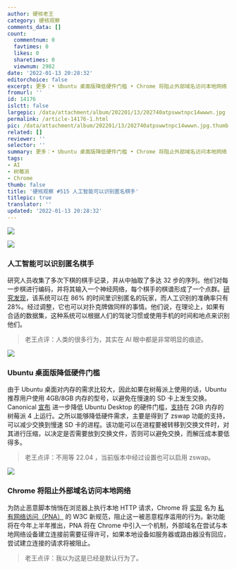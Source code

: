 ```yaml
---
author: 硬核老王
category: 硬核观察
comments_data: []
count:
  commentnum: 0
  favtimes: 0
  likes: 0
  sharetimes: 0
  viewnum: 2982
date: '2022-01-13 20:28:32'
editorchoice: false
excerpt: 更多：• Ubuntu 桌面版降低硬件门槛 • Chrome 将阻止外部域名访问本地网络
fromurl: ''
id: 14176
islctt: false
largepic: /data/attachment/album/202201/13/202740atpswwtnpc14wwwn.jpg
permalink: /article-14176-1.html
pic: /data/attachment/album/202201/13/202740atpswwtnpc14wwwn.jpg.thumb.jpg
related: []
reviewer: ''
selector: ''
summary: 更多：• Ubuntu 桌面版降低硬件门槛 • Chrome 将阻止外部域名访问本地网络
tags:
- AI
- 树莓派
- Chrome
thumb: false
title: '硬核观察 #515 人工智能可以识别匿名棋手'
titlepic: true
translator: ''
updated: '2022-01-13 20:28:32'
---
```


![](/data/attachment/album/202201/13/202740atpswwtnpc14wwwn.jpg)


![](/data/attachment/album/202201/13/202747hmibgmyywgggfgeg.jpg)


### 人工智能可以识别匿名棋手


研究人员收集了多次下棋的棋手记录，并从中抽取了多达 32 步的序列。他们对每一步棋进行编码，并将其输入一个神经网络，每个棋手的棋谱形成了一个点群。[研究发现](https://www.science.org/content/article/ai-unmasks-anonymous-chess-players-posing-privacy-risks)，该系统可以在 86% 的时间里识别匿名的玩家，而人工识别的准确率只有 28%。经过调整，它也可以对扑克牌做同样的事情。他们说，在理论上，如果有合适的数据集，这种系统可以根据人们的驾驶习惯或使用手机的时间和地点来识别他们。



> 
> 老王点评：人类的很多行为，其实在 AI 眼中都是非常明显的痕迹。
> 
> 
> 


![](/data/attachment/album/202201/13/202805conkkoh6s56fgahq.jpg)


### Ubuntu 桌面版降低硬件门槛


由于 Ubuntu 桌面对内存的需求比较大，因此如果在树莓派上使用的话，Ubuntu 推荐用户使用 4GB/8GB 内存的型号，以避免在慢速的 SD 卡上发生交换。Canonical [宣布](https://ubuntu.com//blog/how-low-can-you-go-running-ubuntu-desktop-on-a-2gb-raspberry-pi-4) 进一步降低 Ubuntu Desktop 的硬件门槛，[支持](https://www.tomshardware.com/news/raspberry-pi-4-2gb-ubuntu-zswap)在 2GB 内存的树莓派 4 上运行。之所以能够降低硬件需求，主要是得到了 zswap 功能的支持，可以减少交换到慢速 SD 卡的进程。该功能可以在进程要被转移到交换文件时，对其进行压缩，以决定是否需要放到交换文件，否则可以避免交换，而解压成本要低得多。



> 
> 老王点评：不用等 22.04 ，当前版本中经过设置也可以启用 zswap。
> 
> 
> 


![](/data/attachment/album/202201/13/202820i1gnygga8c8kaaa1.jpg)


### Chrome 将阻止外部域名访问本地网络


为防止恶意脚本悄悄在浏览器上执行本地 HTTP 请求，Chrome 将 [实现](https://therecord.media/chrome-will-limit-access-to-private-networks-citing-security-reasons/) 名为 [私有网络访问（PNA）](https://wicg.github.io/private-network-access/) 的 W3C 新规范，阻止这一被恶意程序滥用的行为。新功能将在今年上半年推出，PNA 将在 Chrome 中引入一个机制，外部域名在尝试与本地网络设备建立连接前需要征得许可，如果本地设备如服务器或路由器没有回应，尝试建立连接的请求将被阻止。



> 
> 老王点评：我以为这是已经是默认行为了。
> 
> 
>